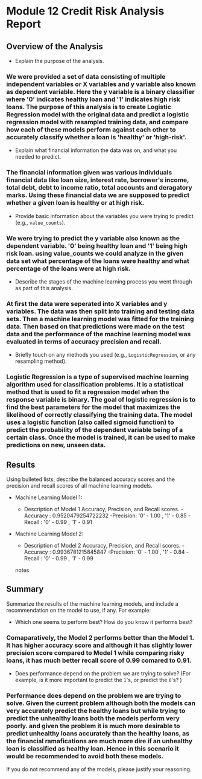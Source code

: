 # Module 12 Credit Risk Analysis Report

## Overview of the Analysis

* Explain the purpose of the analysis.

### We were provided a set of data consisting of multiple independent variables or X variables and y variable also known as dependent variable. Here the y variable is a binary classifier where '0' indicates healthy loan and '1' indicates high risk loans. The purpose of this analysis is to create Logistic Regression model with the original data and predict a logistic regression model with resampled training data, and compare how each of these models perform against each other to accurately classify whether a loan is 'healthy' or 'high-risk'.


* Explain what financial information the data was on, and what you needed to predict.

### The financial information given was various individuals financial data like loan size, interest rate, borrower's income, total debt, debt to income ratio, total accounts and deragatory marks. Using these financial data we are supposed to predict whether a given loan is healthy or at high risk.

* Provide basic information about the variables you were trying to predict (e.g., `value_counts`).

### We were trying to predict the y variable also known as the dependent variable. '0' being healthy loan and '1' being high risk loan. using value_counts we could analyze in the given data set what percentage of the loans were healthy and what percentage of the loans were at high risk.  

* Describe the stages of the machine learning process you went through as part of this analysis.

### At first the data were seperated into X variables and y variables. The data was then split into training and testing data sets. Then a machine learning model was fitted for the training data. Then based on that predictions were made on the test data and the performance of the machine learning model was evaluated in terms of accuracy precision and recall.

* Briefly touch on any methods you used (e.g., `LogisticRegression`, or any resampling method).

### Logistic Regression is a type of supervised machine learning algorithm used for classification problems. It is a statistical method that is used to fit a regression model when the response variable is binary. The goal of logistic regression is to find the best parameters for the model that maximizes the likelihood of correctly classifying the training data. The model uses a logistic function (also called sigmoid function) to predict the probability of the dependent variable being of a certain class. Once the model is trained, it can be used to make predictions on new, unseen data.



## Results

Using bulleted lists, describe the balanced accuracy scores and the precision and recall scores of all machine learning models.

* Machine Learning Model 1:
  * Description of Model 1 Accuracy, Precision, and Recall scores.
        -Accuracy : 0.9520479254722232
        -Precision: '0' - 1.00 , '1' - 0.85
        -Recall   : '0' - 0.99 , '1' - 0.91


* Machine Learning Model 2:
  * Description of Model 2 Accuracy, Precision, and Recall scores.
         -Accuracy : 0.9936781215845847
         -Precision: '0' - 1.00 , '1' - 0.84
         -Recall   : '0' - 0.99 , '1' - 0.99
  
  notes

## Summary

Summarize the results of the machine learning models, and include a recommendation on the model to use, if any. For example:
* Which one seems to perform best? How do you know it performs best?

### Comaparatively, the Model 2 performs better than the Model 1. It has higher accuracy score and although it has slightly lower precision score compared to Model 1 while comparing risky loans, it has much better recall score of 0.99 comared to 0.91. 

* Does performance depend on the problem we are trying to solve? (For example, is it more important to predict the `1`'s, or predict the `0`'s? )

### Performance does depend on the problem we are trying to solve. Given the current problem although both the models can very accurately predict the healthy loans but while trying to predict the unhealthy loans both the models perform very poorly. and given the problem it is much more desirable to predict unhealthy loans accurately than the healthy loans, as the financial ramafications are much more dire if an unhealthy loan is classified as healthy loan. Hence in this scenario it would be recommended to avoid both these models.

If you do not recommend any of the models, please justify your reasoning.
